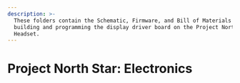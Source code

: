 ```yaml
---
description: >-
  These folders contain the Schematic, Firmware, and Bill of Materials used in
  building and programming the display driver board on the Project North Star AR
  Headset.
---
```


# Project North Star: Electronics

